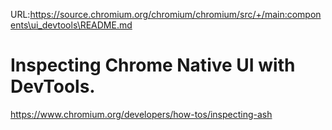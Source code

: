 URL:https://source.chromium.org/chromium/chromium/src/+/main:components\ui_devtools\README.md
# Inspecting Chrome Native UI with DevTools.

https://www.chromium.org/developers/how-tos/inspecting-ash
